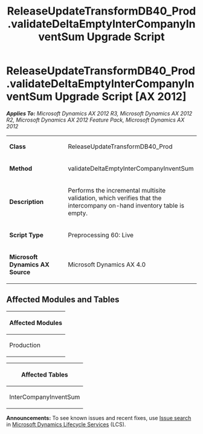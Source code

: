 ﻿---
title: ReleaseUpdateTransformDB40_Prod.validateDeltaEmptyInterCompanyInventSum Upgrade Script
TOCTitle: ReleaseUpdateTransformDB40_Prod.validateDeltaEmptyInterCompanyInventSum Upgrade Script
ms:assetid: 5f34de54-762d-a4c9-6155-b750f50b8334
ms:mtpsurl: https://msdn.microsoft.com/en-us/library/JJ719043(v=AX.60)
ms:contentKeyID: 49708583
ms.date: 05/18/2015
mtps_version: v=AX.60
---

# ReleaseUpdateTransformDB40\_Prod.validateDeltaEmptyInterCompanyInventSum Upgrade Script [AX 2012]


_**Applies To:** Microsoft Dynamics AX 2012 R3, Microsoft Dynamics AX 2012 R2, Microsoft Dynamics AX 2012 Feature Pack, Microsoft Dynamics AX 2012_

<table>
<colgroup>
<col style="width: 50%" />
<col style="width: 50%" />
</colgroup>
<tbody>
<tr class="odd">
<td><p><strong>Class</strong></p></td>
<td><p>ReleaseUpdateTransformDB40_Prod</p></td>
</tr>
<tr class="even">
<td><p><strong>Method</strong></p></td>
<td><p>validateDeltaEmptyInterCompanyInventSum</p></td>
</tr>
<tr class="odd">
<td><p><strong>Description</strong></p></td>
<td><p>Performs the incremental multisite validation, which verifies that the intercompany on-hand inventory table is empty.</p></td>
</tr>
<tr class="even">
<td><p><strong>Script Type</strong></p></td>
<td><p>Preprocessing 60: Live</p></td>
</tr>
<tr class="odd">
<td><p><strong>Microsoft Dynamics AX Source</strong></p></td>
<td><p>Microsoft Dynamics AX 4.0</p></td>
</tr>
</tbody>
</table>


## Affected Modules and Tables

<table>
<colgroup>
<col style="width: 100%" />
</colgroup>
<thead>
<tr class="header">
<th><p>Affected Modules</p></th>
</tr>
</thead>
<tbody>
<tr class="odd">
<td><p>Production</p></td>
</tr>
</tbody>
</table>


<table>
<colgroup>
<col style="width: 100%" />
</colgroup>
<thead>
<tr class="header">
<th><p>Affected Tables</p></th>
</tr>
</thead>
<tbody>
<tr class="odd">
<td><p>InterCompanyInventSum</p></td>
</tr>
</tbody>
</table>

  
**Announcements:** To see known issues and recent fixes, use [Issue search](http://go.microsoft.com/fwlink/?linkid=389258) in [Microsoft Dynamics Lifecycle Services](http://go.microsoft.com/fwlink/?linkid=306505) (LCS).

